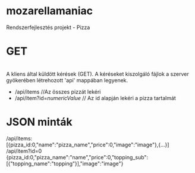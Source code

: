 # mozarellamaniac
Rendszerfejlesztés projekt - Pizza

# GET
<br />A kliens által küldött kérések (GET). A kéréseket kiszolgáló fájlok a szerver gyökerében létrehozott 'api' mappában legyenek.<br />
<ul>
<li>/api/items //Az összes pizzát lekéri</li>
<li>/api/item?id=<i>numericValue</i> // Az id alapján lekéri a pizza tartalmát</li>
</ul>

# JSON minták
/api/items:<br />
[{pizza_id:0,"name":"pizza_name","price":0,"image":"image"},{...}]<br />
/api/item?id=0<br />
{pizza_id:0,"pizza_name":"name","price":0,"topping_sub":[{"topping_name":"topping"}],"image":"image"}

